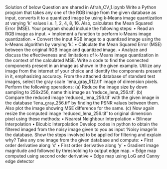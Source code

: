Solution of below Question are shared in Afrah_CV_1.ipynb
Write a Python program that takes any one of the RGB image from the given database as input, converts it to a quantized image by using k-Means image quantization at varying ‘k’ values i.e. 1, 2, 4, 8, 16. Also, calculates the Mean Squared Error (MSE). Your program should include the following steps: • Read an RGB image as input. • Implement a function to perform k-Means image quantization. • Convert the input RGB image to a quantized image using the k-Means algorithm by varying ‘k’. • Calculate the Mean Squared Error (MSE) between the original RGB image and quantized image. • Analyze and discuss the effectiveness and limitations of k-Means image quantization in the context of the calculated MSE.
Write a code to find the connected components present in an image as shown in the given example. Utilize any image from the internet of your choice and identify the components present in it, emphasizing accuracy.
From the attached database of standard test images, select the gray scale ‘lena_gray_512.tif’ image of dimension pixels. Perform the following operations: (a) Reduce the image size by down sampling to 256x256, name this image as ‘reduce_lena_256.tif’. (b) Compare the reduced image ‘reduced_lena_256.tif’ with the given image in the database ‘lena_gray_256.tif’ by finding the PSNR values between them. Also plot the image showing MSE difference for the same. (c) Now again resize the computed image ‘reduced_lena_256.tif’ to original dimension pixel using these methods: • Nearest Neighbour Interpolation • Bilinear Interpolation • Bicubic Interpolation
Develop codes in python to obtain the filtered imaged from the noisy image given to you as input ‘Noisy image’in the database. Show the steps involved to be applied for filtering and explain why?
Take any one image from the given database and compute: • First order derivative along ‘x’ • First order derivative along ‘y’ • Gradient image magnitude and followed by thresholding to output edge map. • Edge map computed using second order derivative • Edge map using LoG and Canny edge detector
